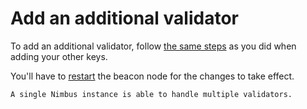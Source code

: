 # Add an additional validator

To add an additional validator, follow [the same steps](./keys.md) as you did when adding your other keys.

You'll have to [restart](./connect-eth2.md) the beacon node for the changes to take effect.

```admonish tip
A single Nimbus instance is able to handle multiple validators.
```
